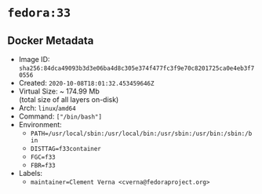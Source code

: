 # `fedora:33`

## Docker Metadata

- Image ID: `sha256:84dca49093b3d3e06ba4d8c305e374f477fc3f9e70c8201725ca0e4eb3f70556`
- Created: `2020-10-08T18:01:32.453459646Z`
- Virtual Size: ~ 174.99 Mb  
  (total size of all layers on-disk)
- Arch: `linux`/`amd64`
- Command: `["/bin/bash"]`
- Environment:
  - `PATH=/usr/local/sbin:/usr/local/bin:/usr/sbin:/usr/bin:/sbin:/bin`
  - `DISTTAG=f33container`
  - `FGC=f33`
  - `FBR=f33`
- Labels:
  - `maintainer=Clement Verna <cverna@fedoraproject.org>`

